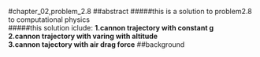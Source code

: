 #chapter_02,problem_2.8
##abstract
#####this is a solution to problem2.8 to computational physics  
#####this solution iclude:
**1.cannon trajectory with constant g      
2.cannon trajectory with varing with altitude     
3.cannon tajectory with air drag force**
##background


